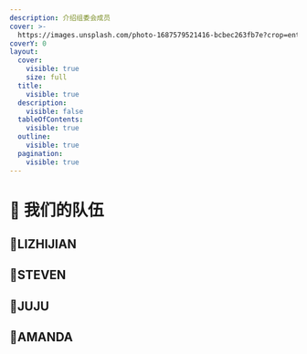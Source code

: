 ```yaml
---
description: 介绍组委会成员
cover: >-
  https://images.unsplash.com/photo-1687579521416-bcbec263fb7e?crop=entropy&cs=srgb&fm=jpg&ixid=M3wxOTcwMjR8MHwxfHJhbmRvbXx8fHx8fHx8fDE2ODgzMTYxNjh8&ixlib=rb-4.0.3&q=85
coverY: 0
layout:
  cover:
    visible: true
    size: full
  title:
    visible: true
  description:
    visible: false
  tableOfContents:
    visible: true
  outline:
    visible: true
  pagination:
    visible: true
---
```


# 👋 我们的队伍

## 💚LIZHIJIAN

## 🧡STEVEN

## 💛JUJU

## 💙AMANDA

